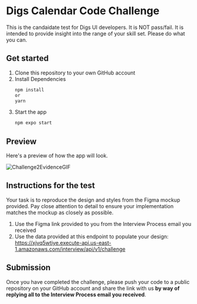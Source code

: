 # Digs Calendar Code Challenge

This is the candaidate test for Digs UI developers. It is NOT pass/fail. It is intended to provide insight into the range of your skill set. Please do what you can.

## Get started

1. Clone this repository to your own GitHub account
2. Install Dependencies
   ```bash
   npm install
   or
   yarn
   ```
3. Start the app
   ```bash
   npm expo start
   ```

## Preview

Here's a preview of how the app will look.

![Challenge2EvidenceGIF](https://github.com/Joafai/digs-calendar-challenge/assets/73504599/39beb27b-a688-417f-8375-cd4bb8b35bcc)

## Instructions for the test

Your task is to reproduce the design and styles from the Figma mockup provided. Pay close attention to detail to ensure your implementation matches the mockup as closely as possible.

1. Use the Figma link provided to you from the Interview Process email you received
2. Use the data provided at this endpoint to populate your design:
   https://xjvq5wtiye.execute-api.us-east-1.amazonaws.com/interview/api/v1/challenge

## Submission

Once you have completed the challenge, please push your code to a public repository on your GitHub account and share the link with us **by way of replying all to the Interview Process email you received**.
